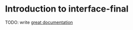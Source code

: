 # Introduction to interface-final

TODO: write [great documentation](http://jacobian.org/writing/what-to-write/)
